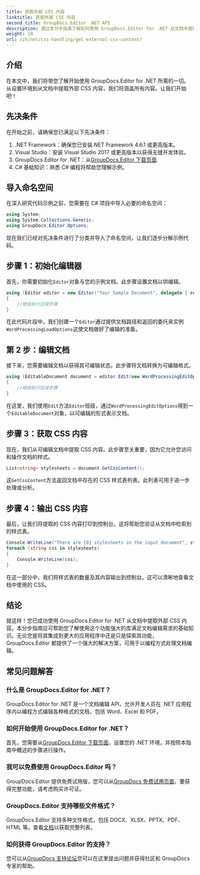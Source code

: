 ```yaml
---
title: 获取外部 CSS 内容
linktitle: 获取外部 CSS 内容
second_title: GroupDocs.Editor .NET API
description: 通过本分步指南了解如何使用 GroupDocs.Editor for .NET 从文档中提取外部 CSS 内容。非常适合集成文档的开发人员。
weight: 10
url: /zh/net/css-handling/get-external-css-content/
---
```

## 介绍
在本文中，我们将带您了解开始使用 GroupDocs.Editor for .NET 所需的一切。从设置环境到从文档中提取外部 CSS 内容，我们将涵盖所有内容。让我们开始吧！
## 先决条件
在开始之前，请确保您已满足以下先决条件：
1. .NET Framework：确保您已安装.NET Framework 4.6.1 或更高版本。
2. Visual Studio：安装 Visual Studio 2017 或更高版本以获得无缝开发体验。
3.  GroupDocs.Editor for .NET：从[GroupDocs.Editor 下载页面](https://releases.groupdocs.com/editor/net/).
4. C# 基础知识：熟悉 C# 编程将帮助您理解示例。
## 导入命名空间
在深入研究代码示例之前，您需要在 C# 项目中导入必要的命名空间：
```csharp
using System;
using System.Collections.Generic;
using GroupDocs.Editor.Options;
```
现在我们已经对先决条件进行了分类并导入了命名空间，让我们逐步分解示例代码。
## 步骤 1：初始化编辑器
首先，你需要初始化`Editor`对象与您的示例文档。此步骤设置文档以供编辑。
```csharp
using (Editor editor = new Editor("Your Sample Document", delegate { return new WordProcessingLoadOptions(); }))
{
    //继续执行后续步骤
}
```
在此代码片段中，我们创建一个`Editor`通过提供文档路径和返回的委托来实例`WordProcessingLoadOptions`这使文档做好了编辑的准备。
## 第 2 步：编辑文档
接下来，您需要编辑文档以获得其可编辑状态。此步骤将文档转换为可编辑格式。
```csharp
using (EditableDocument document = editor.Edit(new WordProcessingEditOptions()))
{
    //继续执行后续步骤
}
```
在这里，我们使用`Edit`方法`Editor`班级，通过`WordProcessingEditOptions`得到一个`EditableDocument`对象，以可编辑的形式表示文档。
## 步骤 3：获取 CSS 内容
现在，我们从可编辑文档中提取 CSS 内容。此步骤至关重要，因为它允许您访问和操作文档的样式。
```csharp
List<string> stylesheets = document.GetCssContent();
```
这`GetCssContent`方法返回文档中存在的 CSS 样式表列表。此列表可用于进一步处理或分析。
## 步骤 4：输出 CSS 内容
最后，让我们将提取的 CSS 内容打印到控制台。这将帮助您验证从文档中检索到的样式表。
```csharp
Console.WriteLine("There are {0} stylesheets in the input document", stylesheets.Count);
foreach (string css in stylesheets)
{
    Console.WriteLine(css);
}
```
在这一部分中，我们将样式表的数量及其内容输出到控制台。这可以清晰地查看文档中使用的 CSS。
## 结论
就这样！您已成功使用 GroupDocs.Editor for .NET 从文档中提取外部 CSS 内容。本分步指南应可帮助您了解使用这个功能强大的库满足文档编辑需求的基础知识。无论您是将其集成到更大的应用程序中还是只是探索其功能，GroupDocs.Editor 都提供了一个强大的解决方案，可用于以编程方式处理文档编辑。
## 常见问题解答
### 什么是 GroupDocs.Editor for .NET？
GroupDocs.Editor for .NET 是一个文档编辑 API，允许开发人员在 .NET 应用程序内以编程方式编辑各种格式的文档，包括 Word、Excel 和 PDF。
### 如何开始使用 GroupDocs.Editor for .NET？
首先，您需要从[GroupDocs.Editor 下载页面](https://releases.groupdocs.com/editor/net/)，设置您的 .NET 环境，并按照本指南中概述的步骤进行操作。
### 我可以免费使用 GroupDocs.Editor 吗？
 GroupDocs.Editor 提供免费试用版，您可以从[GroupDocs 免费试用页面](https://releases.groupdocs.com/)。要获得完整功能，请考虑购买许可证。
### GroupDocs.Editor 支持哪些文件格式？
 GroupDocs.Editor 支持多种文件格式，包括 DOCX、XLSX、PPTX、PDF、HTML 等。查看[文档](https://tutorials.groupdocs.com/editor/net/)以获取完整列表。
### 如何获得 GroupDocs.Editor 的支持？
您可以从[GroupDocs 支持论坛](https://forum.groupdocs.com/c/editor/20)您可以在这里提出问题并获得社区和 GroupDocs 专家的帮助。